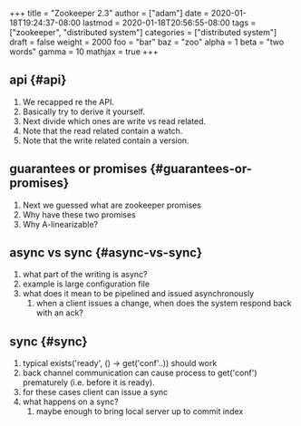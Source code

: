 +++
title = "Zookeeper 2.3"
author = ["adam"]
date = 2020-01-18T19:24:37-08:00
lastmod = 2020-01-18T20:56:55-08:00
tags = ["zookeeper", "distributed system"]
categories = ["distributed system"]
draft = false
weight = 2000
foo = "bar"
baz = "zoo"
alpha = 1
beta = "two words"
gamma = 10
mathjax = true
+++

## api {#api}

1.  We recapped re the API.
2.  Basically try to derive it yourself.
3.  Next divide which ones are write vs read related.
4.  Note that the read related contain a watch.
5.  Note that the write related contain a version.


## guarantees or promises {#guarantees-or-promises}

1.  Next we guessed what are zookeeper promises
2.  Why have these two promises
3.  Why A-linearizable?


## async vs sync {#async-vs-sync}

1.  what part of the writing is async?
2.  example is large configuration file
3.  what does it mean to be pipelined and issued asynchronously
    1.  when a client issues a change, when does the system respond back with an
        ack?


## sync {#sync}

1.  typical exists('ready', () -> get('conf'..)) should work
2.  back channel communication can cause process to get('conf') prematurely (i.e.
    before it is ready).
3.  for these cases client can issue a sync
4.  what happens on a sync?
    1.  maybe enough to bring local server up to commit index
